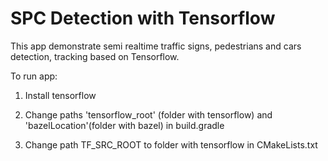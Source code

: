 SPC Detection with Tensorflow
============


This app demonstrate semi realtime traffic signs, pedestrians and cars detection, tracking based on Tensorflow.


To run app:
1. Install tensorflow 

2. Change paths 'tensorflow_root' (folder with tensorflow) and 'bazelLocation'(folder with bazel) in build.gradle 

3. Change path TF_SRC_ROOT to folder with tensorflow in CMakeLists.txt
